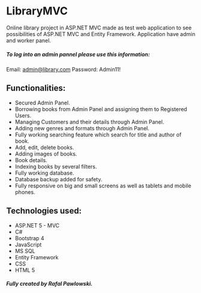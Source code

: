 # LibraryMVC

Online library project in ASP.NET MVC made as test web application to see possibilities of ASP.NET MVC and Entity Framework.
Application have admin and worker panel.

##### To log into an admin pannel please use this information: 
Email: admin@library.com
Password: Admin11!

## Functionalities:
- Secured Admin Panel.
- Borrowing books from Admin Panel and assigning them to Registered Users.
- Managing Customers and their details through Admin Panel.
- Adding new genres and formats through Admin Panel.
- Fully working searching feature which search for title and author of book.
- Add, edit, delete books.
- Adding images of books.
- Book details.
- Indexing books by several filters.
- Fully working database.
- Database backup added for safety.
- Fully responsive on big and small screens as well as tablets and mobile phones.

## Technologies used:
- ASP.NET 5 - MVC
- C#
- Bootstrap 4
- JavaScript
- MS SQL
- Entity Framework
- CSS
- HTML 5

##### Fully created by Rafal Pawlowski.